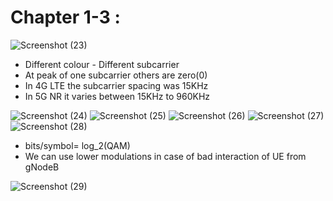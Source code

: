 # Chapter 1-3 :

![Screenshot (23)](https://github.com/user-attachments/assets/94056241-cd14-4401-a189-3c72f413c35f)

- Different colour - Different subcarrier
- At peak of one subcarrier others are zero(0)
- In 4G LTE the subcarrier spacing was 15KHz
- In 5G NR it varies between 15KHz to 960KHz

![Screenshot (24)](https://github.com/user-attachments/assets/620a2c0a-215c-4134-94f7-d5328da3e826)
![Screenshot (25)](https://github.com/user-attachments/assets/8ee76a4b-1975-4e3b-9a97-b3b4943fd79b)
![Screenshot (26)](https://github.com/user-attachments/assets/5f006cf7-3971-45b0-a883-8f79dc18f621)
![Screenshot (27)](https://github.com/user-attachments/assets/438cad37-26f5-46b2-b4ad-b21833b177dd)
![Screenshot (28)](https://github.com/user-attachments/assets/90413418-a23a-4a4c-bfcf-1af5424c1786)

- bits/symbol= log_2(QAM)
- We can use lower modulations in case of bad interaction of UE from gNodeB

![Screenshot (29)](https://github.com/user-attachments/assets/4680ee5c-bf28-4543-a6ab-796e1e643043)

